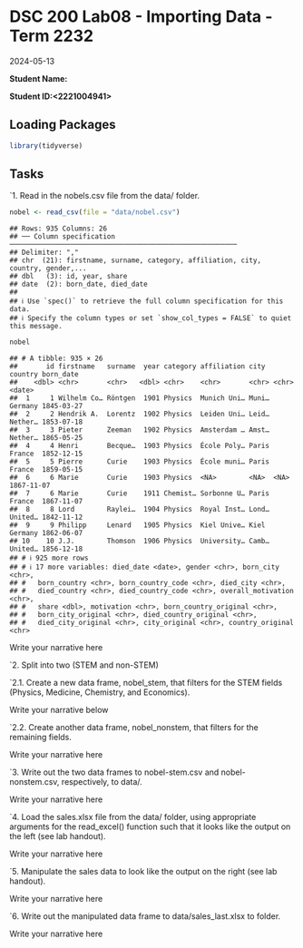 DSC 200 Lab08 - Importing Data -Term 2232
================
2024-05-13

**Student Name:<Khulud>**

**Student ID:\<2221004941\>**

## Loading Packages

``` r
library(tidyverse)
```

## Tasks

\`1. Read in the nobels.csv file from the data/ folder.

``` r
nobel <- read_csv(file = "data/nobel.csv")
```

    ## Rows: 935 Columns: 26
    ## ── Column specification ────────────────────────────────────────────────────────
    ## Delimiter: ","
    ## chr  (21): firstname, surname, category, affiliation, city, country, gender,...
    ## dbl   (3): id, year, share
    ## date  (2): born_date, died_date
    ## 
    ## ℹ Use `spec()` to retrieve the full column specification for this data.
    ## ℹ Specify the column types or set `show_col_types = FALSE` to quiet this message.

``` r
nobel
```

    ## # A tibble: 935 × 26
    ##       id firstname   surname  year category affiliation city  country born_date 
    ##    <dbl> <chr>       <chr>   <dbl> <chr>    <chr>       <chr> <chr>   <date>    
    ##  1     1 Wilhelm Co… Röntgen  1901 Physics  Munich Uni… Muni… Germany 1845-03-27
    ##  2     2 Hendrik A.  Lorentz  1902 Physics  Leiden Uni… Leid… Nether… 1853-07-18
    ##  3     3 Pieter      Zeeman   1902 Physics  Amsterdam … Amst… Nether… 1865-05-25
    ##  4     4 Henri       Becque…  1903 Physics  École Poly… Paris France  1852-12-15
    ##  5     5 Pierre      Curie    1903 Physics  École muni… Paris France  1859-05-15
    ##  6     6 Marie       Curie    1903 Physics  <NA>        <NA>  <NA>    1867-11-07
    ##  7     6 Marie       Curie    1911 Chemist… Sorbonne U… Paris France  1867-11-07
    ##  8     8 Lord        Raylei…  1904 Physics  Royal Inst… Lond… United… 1842-11-12
    ##  9     9 Philipp     Lenard   1905 Physics  Kiel Unive… Kiel  Germany 1862-06-07
    ## 10    10 J.J.        Thomson  1906 Physics  University… Camb… United… 1856-12-18
    ## # ℹ 925 more rows
    ## # ℹ 17 more variables: died_date <date>, gender <chr>, born_city <chr>,
    ## #   born_country <chr>, born_country_code <chr>, died_city <chr>,
    ## #   died_country <chr>, died_country_code <chr>, overall_motivation <chr>,
    ## #   share <dbl>, motivation <chr>, born_country_original <chr>,
    ## #   born_city_original <chr>, died_country_original <chr>,
    ## #   died_city_original <chr>, city_original <chr>, country_original <chr>

Write your narrative here

\`2. Split into two (STEM and non-STEM)

\`2.1. Create a new data frame, nobel_stem, that filters for the STEM
fields (Physics, Medicine, Chemistry, and Economics).

Write your narrative below

\`2.2. Create another data frame, nobel_nonstem, that filters for the
remaining fields.

Write your narrative here

\`3. Write out the two data frames to nobel-stem.csv and
nobel-nonstem.csv, respectively, to data/.

Write your narrative here

\`4. Load the sales.xlsx file from the data/ folder, using appropriate
arguments for the read_excel() function such that it looks like the
output on the left (see lab handout).

Write your narrative here

\`5. Manipulate the sales data to look like the output on the right (see
lab handout).

Write your narrative here

\`6. Write out the manipulated data frame to data/sales_last.xlsx to
folder.

Write your narrative here
